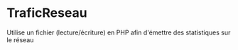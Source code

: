 # TraficReseau
Utilise un fichier (lecture/écriture) en PHP afin d'émettre des statistiques sur le réseau
